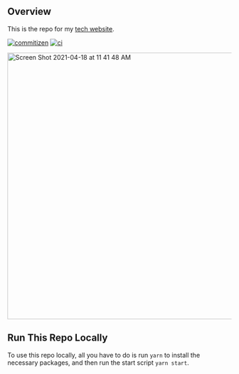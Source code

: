 ## Overview

This is the repo for my [tech website](https://jasonwu.io).

[![commitizen](https://img.shields.io/badge/commitizen-friendly-brightgreen.svg)](http://commitizen.github.io/cz-cli/) [![ci](https://github.com/wu-json/personal-website/actions/workflows/main.yml/badge.svg)](https://github.com/wu-json/personal-website/)

<img width="600" alt="Screen Shot 2021-04-18 at 11 41 48 AM" src="https://user-images.githubusercontent.com/45532884/115151550-5258d480-a03b-11eb-93f1-b7645e74d7f2.png">

## Run This Repo Locally

To use this repo locally, all you have to do is run `yarn` to install the necessary packages, and then run the start script `yarn start`.

